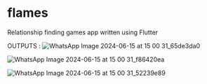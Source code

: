 # flames
Relationship finding games app written using Flutter

OUTPUTS :
![WhatsApp Image 2024-06-15 at 15 00 31_65de3da0](https://github.com/Praveenkumar344/flames/assets/90972479/9113e12d-d4e8-48da-b5ca-9cbe364a8e0c)

![WhatsApp Image 2024-06-15 at 15 00 31_f86420ea](https://github.com/Praveenkumar344/flames/assets/90972479/380b3aa2-c02c-49b0-a240-a8b29e255052)

![WhatsApp Image 2024-06-15 at 15 00 31_52239e89](https://github.com/Praveenkumar344/flames/assets/90972479/b6767693-4530-4756-9ac2-d351e3381995)
